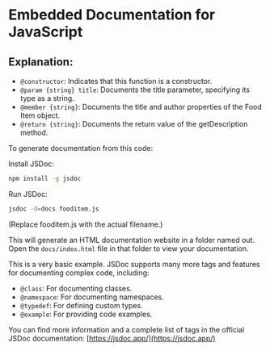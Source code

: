 # Embedded Documentation for JavaScript

## Explanation:

- `@constructor`: Indicates that this function is a constructor.
- `@param {string} title`: Documents the title parameter, specifying its type as a string.
- `@member {string}`: Documents the title and author properties of the Food Item object.
- `@return {string}`: Documents the return value of the getDescription method.

To generate documentation from this code:

Install JSDoc:

```bash
npm install -g jsdoc
```

Run JSDoc:

```bash
jsdoc -d=docs fooditem.js
```

(Replace fooditem.js with the actual filename.)

This will generate an HTML documentation website in a folder named out. Open the `docs/index.html` file in that folder to view your documentation.

This is a very basic example. JSDoc supports many more tags and features for documenting complex code, including:

- `@class`: For documenting classes.
- `@namespace`: For documenting namespaces.
- `@typedef`: For defining custom types.
- `@example`: For providing code examples.

You can find more information and a complete list of tags in the official JSDoc documentation: [https://jsdoc.app/](https://jsdoc.app/)
